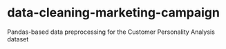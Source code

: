 # data-cleaning-marketing-campaign
Pandas-based data preprocessing for the Customer Personality Analysis dataset
